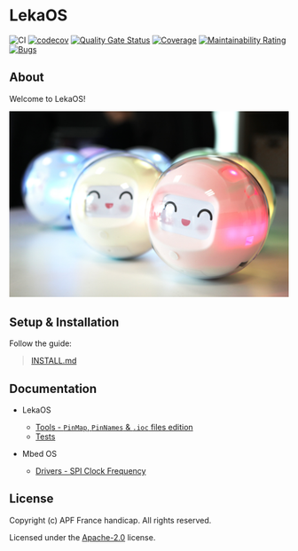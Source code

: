 # LekaOS

![CI](https://github.com/leka/LekaOS/workflows/CI/badge.svg)
[![codecov](https://codecov.io/gh/leka/LekaOS/branch/develop/graph/badge.svg?token=B5WPA2NKH7)](https://codecov.io/gh/leka/LekaOS)
[![Quality Gate Status](https://sonarcloud.io/api/project_badges/measure?project=leka_LekaOS&metric=alert_status&token=dadf2cb8d5c754c0bf7bb5749172ff58e796573f)](https://sonarcloud.io/dashboard?id=leka_LekaOS)
[![Coverage](https://sonarcloud.io/api/project_badges/measure?project=leka_LekaOS&metric=coverage&token=dadf2cb8d5c754c0bf7bb5749172ff58e796573f)](https://sonarcloud.io/dashboard?id=leka_LekaOS)
[![Maintainability Rating](https://sonarcloud.io/api/project_badges/measure?project=leka_LekaOS&metric=sqale_rating&token=dadf2cb8d5c754c0bf7bb5749172ff58e796573f)](https://sonarcloud.io/dashboard?id=leka_LekaOS)
[![Bugs](https://sonarcloud.io/api/project_badges/measure?project=leka_LekaOS&metric=bugs&token=dadf2cb8d5c754c0bf7bb5749172ff58e796573f)](https://sonarcloud.io/dashboard?id=leka_LekaOS)

## About

Welcome to LekaOS!

!["Leka Alpha Picture"](./docs/assets/leka-alpha.jpeg)

## Setup & Installation

Follow the guide:

> [INSTALL.md](./docs/INSTALL.md)

## Documentation

- LekaOS
    - [Tools - `PinMap`, `PinNames` & `.ioc` files edition](./docs/leka/Tools-Pins.md)
    - [Tests](./docs/leka/Tests.md)

- Mbed OS
    - [Drivers - SPI Clock Frequency](./docs/mbed-os/SPI.md)

## License

Copyright (c) APF France handicap. All rights reserved.

Licensed under the [Apache-2.0](./LICENSE) license.
